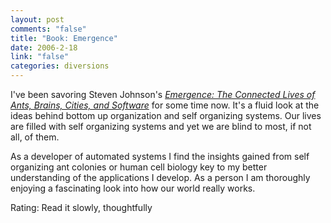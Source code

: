 ```yaml
--- 
layout: post
comments: "false"
title: "Book: Emergence"
date: 2006-2-18
link: "false"
categories: diversions
---
```

I've been savoring Steven Johnson's <i><a href="http://www.amazon.com/gp/product/068486875X/sr=8-2/qid=1140267014/ref=pd_bbs_2/104-6736304-3080716?%5Fencoding=UTF8" title="Emergence: The Connected Lives of Ants, Brains, Cities, and Software">Emergence: The Connected Lives of Ants, Brains, Cities, and Software</a></i> for some time now. It's a fluid look at the ideas behind bottom up organization and self organizing systems. Our lives are filled with self organizing systems and yet we are blind to most, if not all, of them.

As a developer of automated systems I find the insights gained from self organizing ant colonies or human cell biology key to my better understanding of the applications I develop. As a person I am thoroughly enjoying a fascinating look into how our world really works.

Rating: Read it slowly, thoughtfully
